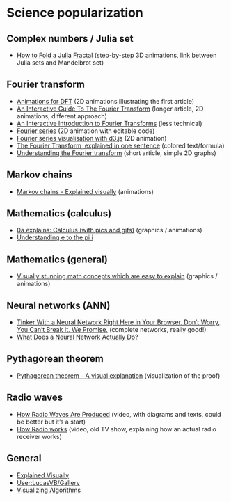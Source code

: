 # Science popularization

## Complex numbers / Julia set

* [How to Fold a Julia Fractal](http://acko.net/blog/how-to-fold-a-julia-fractal/) (step-by-step 3D animations, link between Julia sets and Mandelbrot set)

## Fourier transform

* [Animations for DFT](https://web.archive.org/web/20130629212941/http://fixplz.blourp.com/blog/=dfts) (2D animations illustrating the first article)
* [An Interactive Guide To The Fourier Transform](https://betterexplained.com/articles/an-interactive-guide-to-the-fourier-transform/) (longer article, 2D animations, different approach)
* [An Interactive Introduction to Fourier Transforms](http://www.jezzamon.com/fourier/) (less technical)
* [Fourier series](http://codepen.io/anon/pen/jPGJMK) (2D animation with editable code)
* [Fourier series visualisation with d3.js](http://bl.ocks.org/jinroh/7524988) (2D animation)
* [The Fourier Transform, explained in one sentence](http://blog.revolutionanalytics.com/2014/01/the-fourier-transform-explained-in-one-sentence.html) (colored text/formula)
* [Understanding the Fourier transform](https://archive.is/ulPFk) (short article, simple 2D graphs)

## Markov chains

* [Markov chains - Explained visually](http://setosa.io/ev/markov-chains/) (animations)

## Mathematics (calculus)

* [0a explains: Calculus (with pics and gifs)](http://0a.io/calculus-explained) (graphics / animations)
* [Understanding e to the pi i](https://www.youtube.com/watch?v=F_0yfvm0UoU)

## Mathematics (general)

* [Visually stunning math concepts which are easy to explain](https://math.stackexchange.com/questions/733754/visually-stunning-math-concepts-which-are-easy-to-explain) (graphics / animations)

## Neural networks (ANN)

* [Tinker With a Neural Network Right Here in Your Browser. Don’t Worry, You Can’t Break It. We Promise.](http://playground.tensorflow.org/) (complete networks, really good!)
* [What Does a Neural Network Actually Do?](http://moalquraishi.wordpress.com/2014/05/25/what-does-a-neural-network-actually-do/)

## Pythagorean theorem

* [Pythagorean theorem - A visual explanation](http://setosa.io/pythagorean/) (visualization of the proof)

## Radio waves

* [How Radio Waves Are Produced](https://www.youtube.com/watch?v=aAcDM2ypBfE) (video, with diagrams and texts, could be better but it’s a start)
* [How Radio works](https://www.youtube.com/watch?v=kifC0HsYRy4) (video, old TV show, explaining how an actual radio receiver works)

## General

* [Explained Visually](http://setosa.io/ev/)
* [User:LucasVB/Gallery](https://en.wikipedia.org/wiki/User:LucasVB/Gallery)
* [Visualizing Algorithms](https://bost.ocks.org/mike/algorithms/)
